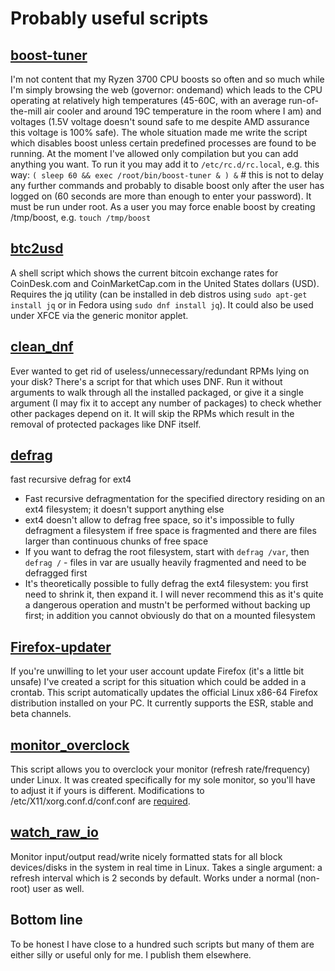# Probably useful scripts

## [boost-tuner](https://raw.githubusercontent.com/birdie-github/useful-scripts/master/boost-tuner)
I'm not content that my Ryzen 3700 CPU boosts so often and so much while I'm simply browsing the web (governor: ondemand) which leads to the CPU operating at relatively high temperatures (45-60C, with an average run-of-the-mill air cooler and around 19C temperature in the room where I am) and voltages (1.5V voltage doesn't sound safe to me despite AMD assurance this voltage is 100% safe). The whole situation made me write the script which disables boost unless certain predefined processes are found to be running. At the moment I've allowed only compilation but you can add anything you want. To run it you may add it to `/etc/rc.d/rc.local`, e.g. this way:
`( sleep 60 && exec /root/bin/boost-tuner & ) &` # this is not to delay any further commands and probably to disable boost only after the user has logged on (60 seconds are more than enough to enter your password). It must be run under root. As a user you may force enable boost by creating /tmp/boost, e.g. `touch /tmp/boost`

## [btc2usd](https://raw.githubusercontent.com/birdie-github/useful-scripts/master/btc2usd)
A shell script which shows the current bitcoin exchange rates for CoinDesk.com and CoinMarketCap.com in the United States dollars (USD). Requires the jq utility (can be installed in deb distros using `sudo apt-get install jq` or in Fedora using `sudo dnf install jq`). It could also be used under XFCE via the generic monitor applet.

## [clean_dnf](https://raw.githubusercontent.com/birdie-github/useful-scripts/master/clean_dnf)
Ever wanted to get rid of useless/unnecessary/redundant RPMs lying on your disk? There's a script for that which uses DNF. Run it without arguments to walk through all the installed packaged, or give it a single argument (I may fix it to accept any number of packages) to check whether other packages depend on it. It will skip the RPMs which result in the removal of protected packages like DNF itself.

## [defrag](https://raw.githubusercontent.com/birdie-github/useful-scripts/master/defrag)
fast recursive defrag for ext4
* Fast recursive defragmentation for the specified directory residing on an ext4 filesystem; it doesn't support anything else
* ext4 doesn't allow to defrag free space, so it's impossible to fully defragment a filesystem if free space is fragmented and there are files larger than continuous chunks of free space
* If you want to defrag the root filesystem, start with `defrag /var`, then `defrag /` - files in var are usually heavily fragmented and need to be defragged first
* It's theoretically possible to fully defrag the ext4 filesystem: you first need to shrink it, then expand it. I will never recommend this as it's quite a dangerous operation and mustn't be performed without backing up first; in addition you cannot obviously do that on a mounted filesystem

## [Firefox-updater](https://raw.githubusercontent.com/birdie-github/useful-scripts/master/Firefox-updater)
If you're unwilling to let your user account update Firefox (it's a little bit unsafe) I've created a script for this situation which could be added in a crontab. This script automatically updates the official Linux x86-64 Firefox distribution installed on your PC. It currently supports the ESR, stable and beta channels.

## [monitor_overclock](https://raw.githubusercontent.com/birdie-github/useful-scripts/master/monitor_overclock)
This script allows you to overclock your monitor (refresh rate/frequency) under Linux. It was created specifically for my sole monitor, so you'll have to adjust it if yours is different. Modifications to /etc/X11/xorg.conf.d/conf.conf are [required](https://devtalk.nvidia.com/default/topic/1054885/linux/monitor-refresh-frequency-overclocking-in-linux-is-not-available/).

## [watch_raw_io](https://raw.githubusercontent.com/birdie-github/useful-scripts/master/watch_raw_io)
Monitor input/output read/write nicely formatted stats for all block devices/disks in the system in real time in Linux. Takes a single argument: a refresh interval which is 2 seconds by default. Works under a normal (non-root) user as well.

## Bottom line

To be honest I have close to a hundred such scripts but many of them are either silly or useful only for me. I publish them elsewhere.
